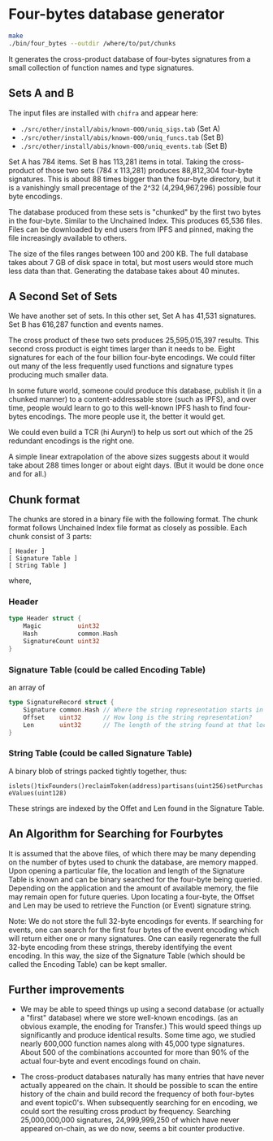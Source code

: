 # Four-bytes database generator

```bash
make
./bin/four_bytes --outdir /where/to/put/chunks
```

It generates the cross-product database of four-bytes signatures from a small collection of function names and type signatures.

## Sets A and B

The input files are installed with `chifra` and appear here:

- `./src/other/install/abis/known-000/uniq_sigs.tab` (Set A)
- `./src/other/install/abis/known-000/uniq_funcs.tab` (Set B)
- `./src/other/install/abis/known-000/uniq_events.tab` (Set B)

Set A has 784 items. Set B has 113,281 items in total. Taking the cross-product of those two sets (784 x 113,281) produces 88,812,304 four-byte signatures. This is about 88 times bigger than the four-byte directory, but it is a vanishingly small precentage of the 2^32 (4,294,967,296) possible four byte encodings.

The database produced from these sets is "chunked" by the first two bytes in the four-byte. Similar to the Unchained Index. This produces 65,536 files. Files can be downloaded by end users from IPFS and pinned, making the file increasingly available to others.

The size of the files ranges between 100  and 200 KB. The full database takes about 7 GB of disk space in total, but most users would store much less data than that. Generating the database takes about 40 minutes.

## A Second Set of Sets

We have another set of sets. In this other set, Set A has 41,531 signatures. Set B has 616,287 function and events names.

The cross product of these two sets produces 25,595,015,397 results. This second cross product is eight times larger than it needs to be. Eight signatures for each of the four billion four-byte encodings. We could filter out many of the less frequently used functions and signature types producing much smaller data.

In some future world, someone could produce this database, publish it (in a chunked manner) to a content-addressable store (such as IPFS), and over time, people would learn to go to this well-known IPFS hash to find four-bytes encodings. The more people use it, the better it would get.

We could even build a TCR (hi Auryn!) to help us sort out which of the 25 redundant encodings is the right one.

A simple linear extrapolation of the above sizes suggests about it would take about 288 times longer or about eight days. (But it would be done once and for all.)

## Chunk format

The chunks are stored in a binary file with the following format. The chunk format follows Unchained Index file format as closely as possible. Each chunk consist of 3 parts:
```
[ Header ]
[ Signature Table ]
[ String Table ]
```

where,

### Header

```go
type Header struct {
	Magic          uint32
	Hash           common.Hash
	SignatureCount uint32
}
```

### Signature Table (could be called Encoding Table)

an array of

```go
type SignatureRecord struct {
	Signature common.Hash // Where the string representation starts in the file?
	Offset    uint32      // How long is the string representation?
	Len       uint32      // The length of the string found at that location
}
```

### String Table (could be called Signature Table)

A binary blob of strings packed tightly together, thus:

`islets()tixFounders()reclaimToken(address)partisans(uint256)setPurchaseValues(uint128)`

These strings are indexed by the Offet and Len found in the Signature Table.

## An Algorithm for Searching for Fourbytes

It is assumed that the above files, of which there may be many depending on the number of bytes used to chunk the database, are memory mapped. Upon opening a particular file, the location and length of the Signature Table is known and can be binary searched for the four-byte being queried. Depending on the application and the amount of available memory, the file may remain open for future queries. Upon locating a four-byte, the Offset and Len may be used to retrieve the Function (or Event) signature string.

Note: We do not store the full 32-byte encodings for events. If searching for events, one can search for the first four bytes of the event encoding which will return either one or many signatures. One can easily regenerate the full 32-byte encoding from these strings, thereby identifying the event encoding. In this way, the size of the Signature Table (which should be called the Encoding Table) can be kept smaller.

## Further improvements

- We may be able to speed things up using a second database (or actually a "first" database) where we store well-known encodings. (as an obvious example, the enoding for Transfer.) This would speed things up significantly and produce identical results. Some time ago, we studied nearly 600,000 function names along with 45,000 type signatures. About 500 of the combinations accounted for more than 90% of the actual four-byte and event encodings found on chain.

- The cross-product databases naturally has many entries that have never actually appeared on the chain. It should be possible to scan the entire history of the chain and build record the frequency of both four-bytes and event topic0's. When subsequently searching for en encoding, we could sort the resulting cross product by frequency. Searching 25,000,000,000 signatures, 24,999,999,250 of which have never appeared on-chain, as we do now, seems a bit counter productive.
